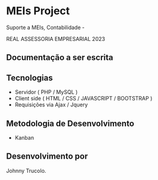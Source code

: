# MEIs Project
Suporte a MEIs, Contabilidade -

REAL ASSESSORIA EMPRESARIAL 2023

## Documentação a ser escrita 

## Tecnologias 
- Servidor ( PHP / MySQL )
- Client side ( HTML / CSS / JAVASCRIPT / BOOTSTRAP )
- Requisições via Ajax / Jquery 

## Metodologia de Desenvolvimento
- Kanban 


## Desenvolvimento por 
Johnny Trucolo.
